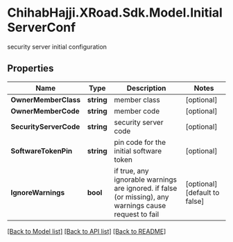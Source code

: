 # ChihabHajji.XRoad.Sdk.Model.InitialServerConf
security server initial configuration

## Properties

Name | Type | Description | Notes
------------ | ------------- | ------------- | -------------
**OwnerMemberClass** | **string** | member class | [optional] 
**OwnerMemberCode** | **string** | member code | [optional] 
**SecurityServerCode** | **string** | security server code | [optional] 
**SoftwareTokenPin** | **string** | pin code for the initial software token | [optional] 
**IgnoreWarnings** | **bool** | if true, any ignorable warnings are ignored. if false (or missing), any warnings cause request to fail | [optional] [default to false]

[[Back to Model list]](../README.md#documentation-for-models) [[Back to API list]](../README.md#documentation-for-api-endpoints) [[Back to README]](../README.md)

